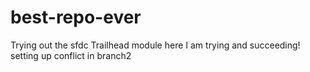 # best-repo-ever
Trying out the sfdc Trailhead module
here I am trying and succeeding! setting up conflict in branch2
